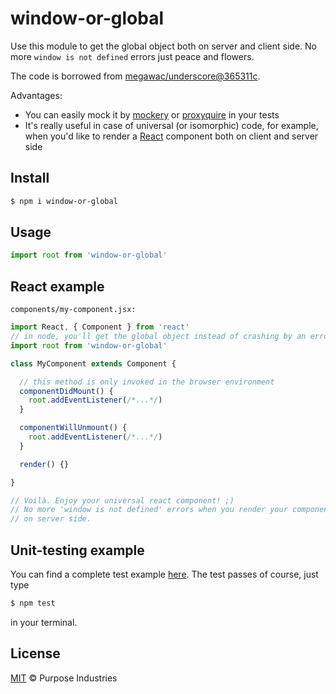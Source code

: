 window-or-global
================

Use this module to get the global object both on server and client side.
No more `window is not defined` errors just peace and flowers.

The code is borrowed from [megawac/underscore@365311c](https://github.com/megawac/underscore/commit/365311c9a440438531ca1c6bfd49e3c7c5f46079). 

Advantages:

- You can easily mock it by [mockery](https://www.npmjs.com/package/mockery) or [proxyquire](https://www.npmjs.com/package/proxyquire) in your tests
- It's really useful in case of universal (or isomorphic) code, for example, when you'd like to render a [React](http://facebook.github.io/react/) component both on client and server side

## Install

```sh
$ npm i window-or-global
```

## Usage

```js
import root from 'window-or-global'
```

## React example

`components/my-component.jsx:`

```js
import React, { Component } from 'react'
// in node, you'll get the global object instead of crashing by an error
import root from 'window-or-global'

class MyComponent extends Component {

  // this method is only invoked in the browser environment
  componentDidMount() {
    root.addEventListener(/*...*/)
  }

  componentWillUnmount() {
    root.addEventListener(/*...*/)
  }

  render() {}

}

// Voilà. Enjoy your universal react component! ;)
// No more 'window is not defined' errors when you render your component
// on server side.

```

## Unit-testing example

You can find a complete test example [here](examples/react). The test passes of course, just type

```sh
$ npm test
```

in your terminal.

## License

[MIT](LICENSE) &copy; Purpose Industries
